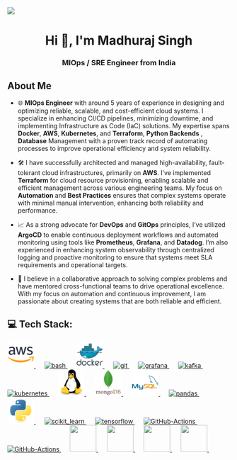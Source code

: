 <img src="https://chargebacks911.com/wp-content/uploads/2022/02/Fraud-Detection-Machine-Learning-blog.gif"/>

<h1 align="center">Hi 👋, I'm Madhuraj Singh </h1>
<h3 align="center"> MlOps / SRE Engineer from India </h3>

## About Me

- 🌐 **MlOps Engineer** with around 5  years of experience in designing and optimizing reliable, scalable, and cost-efficient cloud systems. I specialize in enhancing CI/CD pipelines, minimizing downtime, and implementing Infrastructure as Code (IaC) solutions. My expertise spans **Docker**, **AWS**, **Kubernetes**, and **Terraform**, **Python Backends** , **Database** Management with a proven track record of automating processes to improve operational efficiency and system reliability.

- 🛠️ I have successfully architected and managed high-availability, fault-tolerant cloud infrastructures, primarily on **AWS**. I’ve implemented **Terraform** for cloud resource provisioning, enabling scalable and efficient management across various engineering teams. My focus on **Automation** and **Best Practices** ensures that complex systems operate with minimal manual intervention, enhancing both reliability and performance.

- 📈 As a strong advocate for **DevOps** and **GitOps** principles, I’ve utilized **ArgoCD** to enable continuous deployment workflows and automated monitoring using tools like **Prometheus**, **Grafana**, and **Datadog**. I’m also experienced in enhancing system observability through centralized logging and proactive monitoring to ensure that systems meet SLA requirements and operational targets.

- 💬 I believe in a collaborative approach to solving complex problems and have mentored cross-functional teams to drive operational excellence. With my focus on automation and continuous improvement, I am passionate about creating systems that are both reliable and efficient.


## 💻 Tech Stack:
<p align="left">
    <a href="https://aws.amazon.com" target="_blank" rel="noreferrer">
        <img src="https://raw.githubusercontent.com/devicons/devicon/master/icons/amazonwebservices/amazonwebservices-original-wordmark.svg"
            alt="aws" width="60" height="60" />
    </a>&nbsp;&nbsp;&nbsp;&nbsp;
    <a href="https://icon.icepanel.io/Technology/png-shadow-512/Bash.png" target="_blank" rel="noreferrer">
        <img src="https://icon.icepanel.io/Technology/png-shadow-512/Bash.png" alt="bash" width="60" height="60" />
    </a>&nbsp;&nbsp;&nbsp;&nbsp;
    <a href="https://www.docker.com/" target="_blank" rel="noreferrer">
        <img src="https://raw.githubusercontent.com/devicons/devicon/master/icons/docker/docker-original-wordmark.svg"
            alt="docker" width="60" height="60" />
    </a>&nbsp;&nbsp;&nbsp;&nbsp;
    <a href="https://git-scm.com/" target="_blank" rel="noreferrer">
        <img src="https://www.vectorlogo.zone/logos/git-scm/git-scm-icon.svg" alt="git" width="60" height="60" />
    </a>&nbsp;&nbsp;&nbsp;&nbsp;
    <a href="https://grafana.com" target="_blank" rel="noreferrer">
        <img src="https://www.vectorlogo.zone/logos/grafana/grafana-icon.svg" alt="grafana" width="60" height="60" />
    </a>&nbsp;&nbsp;&nbsp;&nbsp;
    <a href="https://icon.icepanel.io/Technology/png-shadow-512/Apache-Kafka.png" target="_blank" rel="noreferrer">
        <img src="https://icon.icepanel.io/Technology/png-shadow-512/Apache-Kafka.png" alt="kafka" width="60"
            height="60" />
    </a>&nbsp;&nbsp;&nbsp;&nbsp;
    <a href="https://kubernetes.io" target="_blank" rel="noreferrer">
        <img src="https://www.vectorlogo.zone/logos/kubernetes/kubernetes-icon.svg" alt="kubernetes" width="60"
            height="60" />
    </a>&nbsp;&nbsp;&nbsp;&nbsp;
    <a href="https://www.linux.org/" target="_blank" rel="noreferrer">
        <img src="https://raw.githubusercontent.com/devicons/devicon/master/icons/linux/linux-original.svg" alt="linux"
            width="60" height="60" />
    </a>&nbsp;&nbsp;&nbsp;&nbsp;
    <a href="https://www.mongodb.com/" target="_blank" rel="noreferrer">
        <img src="https://raw.githubusercontent.com/devicons/devicon/master/icons/mongodb/mongodb-original-wordmark.svg"
            alt="mongodb" width="60" height="60" />
    </a>&nbsp;&nbsp;&nbsp;&nbsp;
    <a href="https://www.mysql.com/" target="_blank" rel="noreferrer">
        <img src="https://raw.githubusercontent.com/devicons/devicon/master/icons/mysql/mysql-original-wordmark.svg"
            alt="mysql" width="60" height="60" />
    </a>&nbsp;&nbsp;&nbsp;&nbsp;
    <a href="https://icon.icepanel.io/Technology/png-shadow-512/Pandas.png" target="_blank" rel="noreferrer">
        <img src="https://icon.icepanel.io/Technology/png-shadow-512/Pandas.png"
            alt="pandas" width="60" height="60" />
    </a>&nbsp;&nbsp;&nbsp;&nbsp;
    <a href="https://www.python.org" target="_blank" rel="noreferrer">
        <img src="https://raw.githubusercontent.com/devicons/devicon/master/icons/python/python-original.svg"
            alt="python" width="60" height="60" />
    </a>&nbsp;&nbsp;&nbsp;&nbsp;
    <a href="https://scikit-learn.org/" target="_blank" rel="noreferrer">
        <img src="https://upload.wikimedia.org/wikipedia/commons/0/05/Scikit_learn_logo_small.svg" alt="scikit_learn"
            width="60" height="60" />
    </a>&nbsp;&nbsp;&nbsp;&nbsp;
    <a href="https://www.tensorflow.org" target="_blank" rel="noreferrer">
        <img src="https://www.vectorlogo.zone/logos/tensorflow/tensorflow-icon.svg" alt="tensorflow" width="60"
            height="60" />
    </a>&nbsp;&nbsp;&nbsp;&nbsp;
    <a href="https://icon.icepanel.io/Technology/svg/GitHub-Actions.svg" target="_blank" rel="noreferrer">
        <img src="https://icon.icepanel.io/Technology/svg/GitHub-Actions.svg" alt="GitHub-Actions" width="60"
            height="60" />
    </a>&nbsp;&nbsp;&nbsp;&nbsp;
    <a href="https://icon.icepanel.io/Technology/svg/FastAPI.svg" target="_blank" rel="noreferrer">
        <img src="https://icon.icepanel.io/Technology/svg/FastAPI.svg" alt="GitHub-Actions" width="60" height="60" />
    </a>&nbsp;&nbsp;&nbsp;&nbsp;
    <a href="https://icon.icepanel.io/Technology/svg/HashiCorp-Terraform.svg" target="_blank" rel="noreferrer">
        <img src="https://icon.icepanel.io/Technology/svg/HashiCorp-Terraform.svg"  width="60" height="60" />
    </a>&nbsp;&nbsp;&nbsp;&nbsp;
    <a href="https://icon.icepanel.io/Technology/svg/Argo-CD.svg" target="_blank" rel="noreferrer">
        <img src="https://icon.icepanel.io/Technology/svg/Argo-CD.svg"  width="60" height="60" />
    </a>&nbsp;&nbsp;&nbsp;&nbsp;
    <a href="https://icon.icepanel.io/Technology/svg/Prometheus.svg" target="_blank" rel="noreferrer">
        <img src="https://icon.icepanel.io/Technology/svg/Prometheus.svg"  width="60" height="60" />
    </a>&nbsp;&nbsp;&nbsp;&nbsp;
    <a href="https://icon.icepanel.io/Technology/svg/Visual-Studio-Code-%28VS-Code%29.svg" target="_blank" rel="noreferrer">
        <img src="https://icon.icepanel.io/Technology/svg/Visual-Studio-Code-%28VS-Code%29.svg"  width="60" height="60" />
    </a>&nbsp;&nbsp;&nbsp;&nbsp;
</p>










